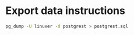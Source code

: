 # Export data instructions

<!-- Postgres dumps database -->

```bash
pg_dump -U linuxer -d postgrest > postgrest.sql
```
